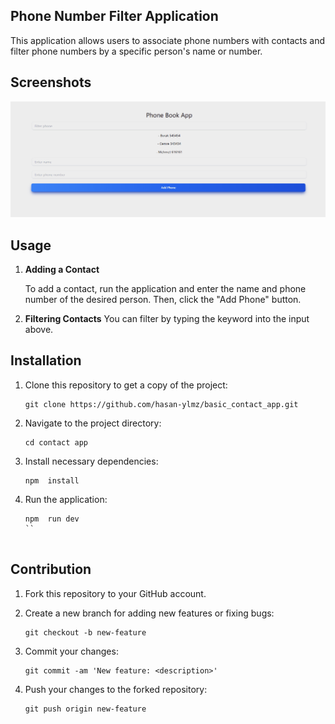 ## Phone Number Filter Application

This application allows users to associate phone numbers with contacts and filter phone numbers by a specific person's name or number.

## Screenshots
![Phone book app](/contact%20app/screenshots/phone_app.gif)


## Usage

1. **Adding a Contact**

    To add a contact, run the application and enter the name and phone number of the desired person. Then, click the "Add Phone" button.

2. **Filtering Contacts**
    You can filter by typing the keyword into the input above.

## Installation

1. Clone this repository to get a copy of the project:

    ```
    git clone https://github.com/hasan-ylmz/basic_contact_app.git
    ```

2. Navigate to the project directory:

    ```
    cd contact app
    ```

3. Install necessary dependencies:

    ```
    npm  install 
    ```

4. Run the application:

    ```
    npm  run dev
    ``


## Contribution

1. Fork this repository to your GitHub account.
2. Create a new branch for adding new features or fixing bugs:

    ```
    git checkout -b new-feature
    ```

3. Commit your changes:

    ```
    git commit -am 'New feature: <description>'
    ```

4. Push your changes to the forked repository:

    ```
    git push origin new-feature
    ```


